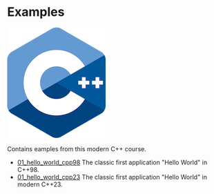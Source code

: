 # Examples

![logo](../docs/pictures/logo.png)

Contains eamples from this modern C++ course.

* [01_hello_world_cpp98](01_hello_world_cpp98/README.md) The classic first application "Hello World" in C++98.
* [01_hello_world_cpp23](01_hello_world_cpp23/README.md) The classic first application "Hello World" in modern C++23.
